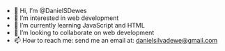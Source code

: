 - 👋 Hi, I’m @DanielSDewes
- 👀 I’m interested in web development
- 🌱 I’m currently learning JavaScript and HTML
- 💞️ I’m looking to collaborate on web development
- 📫 How to reach me: send me an email at: danielsilvadewe@gmail.com

<!---
DanielSDewes/DanielSDewes is a ✨ special ✨ repository because its `README.md` (this file) appears on your GitHub profile.
You can click the Preview link to take a look at your changes.
--->
